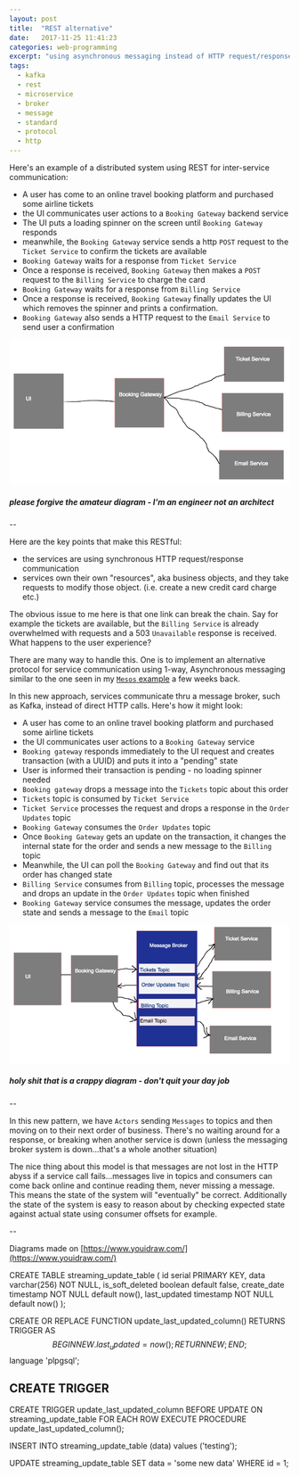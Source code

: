 ```yaml
---
layout: post
title:  "REST alternative"
date:   2017-11-25 11:41:23
categories: web-programming
excerpt: "using asynchronous messaging instead of HTTP request/response in a distributed system"
tags:
  - kafka
  - rest
  - microservice
  - broker
  - message
  - standard
  - protocol
  - http
---
```


Here's an example of a distributed system using REST for inter-service communication:

- A user has come to an online travel booking platform and purchased some airline tickets
- the UI communicates user actions to a `Booking Gateway` backend service
- The UI puts a loading spinner on the screen until `Booking Gateway` responds
- meanwhile, the `Booking Gateway` service sends a http `POST` request to the `Ticket Service` to confirm the tickets are available
- `Booking Gateway` waits for a response from `Ticket Service`
- Once a response is received, `Booking Gateway` then makes a `POST` request to the `Billing Service` to charge the card
- `Booking Gateway` waits for a response from `Billing Service`
- Once a response is received, `Booking Gateway` finally updates the UI which removes the spinner and prints a confirmation.
- `Booking Gateway` also sends a HTTP request to the `Email Service` to send user a confirmation

![rest diagram](/media/rest_version.png)

##### please forgive the amateur diagram - I'm an engineer not an architect

--

Here are the key points that make this RESTful:
- the services are using synchronous HTTP request/response communication
- services own their own "resources", aka business objects, and they take requests to modify those object. (i.e. create a new credit card charge etc.)

The obvious issue to me here is that one link can break the chain.  Say for example the tickets are available, but the `Billing Service` is already overwhelmed with requests and a 503 `Unavailable` response is received.  What happens to the user experience?  

There are many way to handle this.  One is to implement an alternative protocol for service communication using 1-way, Asynchronous messaging similar to the one seen in my [`Mesos` example](/environment/2017/10/25/diy-mesos-framework-part-1.html) a few weeks back.

In this new approach, services communicate thru a message broker, such as Kafka, instead of direct HTTP calls.  Here's how it might look:

- A user has come to an online travel booking platform and purchased some airline tickets
- the UI communicates user actions to a `Booking Gateway` service
- `Booking gateway` responds immediately to the UI request and creates transaction (with a UUID) and puts it into a "pending" state
- User is informed their transaction is pending - no loading spinner needed
- `Booking gateway` drops a message into the `Tickets` topic about this order
- `Tickets` topic is consumed by `Ticket Service`
- `Ticket Service` processes the request and drops a response in the `Order Updates` topic
- `Booking Gateway` consumes the `Order Updates` topic
- Once `Booking Gateway` gets an update on the transaction, it changes the internal state for the order and sends a new message to the `Billing` topic
- Meanwhile, the UI can poll the `Booking Gateway` and find out that its order has changed state
- `Billing Service` consumes from `Billing` topic, processes the message and drops an update in the `Order Updates` topic when finished
- `Booking Gateway` service consumes the message, updates the order state and sends a message to the `Email` topic

![broker diagram](/media/broker_version.png)

##### holy shit that is a crappy diagram - don't quit your day job

--

In this new pattern, we have `Actors` sending `Messages` to topics and then moving on to their next order of business.  There's no waiting around for a response, or breaking when another service is down (unless the messaging broker system is down...that's a whole another situation)

The nice thing about this model is that messages are not lost in the HTTP abyss if a service call fails...messages live in topics and consumers can come back online and continue reading them, never missing a message.  This means the state of the system will "eventually" be correct.   Additionally the state of the system is easy to reason about by checking expected state against actual state using consumer offsets for example.

--

Diagrams made on [https://www.youidraw.com/](https://www.youidraw.com/)










CREATE TABLE streaming_update_table (
  id serial PRIMARY KEY,
  data varchar(256) NOT NULL,
  is_soft_deleted boolean default false,
  create_date timestamp NOT NULL default now(),
  last_updated timestamp NOT NULL default now()
);

CREATE OR REPLACE FUNCTION update_last_updated_column()
RETURNS TRIGGER AS $$
BEGIN
  NEW.last_updated = now();
  RETURN NEW;
END;
$$ language 'plpgsql';

## CREATE TRIGGER
CREATE TRIGGER update_last_updated_column
BEFORE UPDATE ON streaming_update_table
FOR EACH ROW EXECUTE PROCEDURE update_last_updated_column();

INSERT INTO streaming_update_table (data) values ('testing');

UPDATE streaming_update_table
SET data = 'some new data'
WHERE id = 1;
